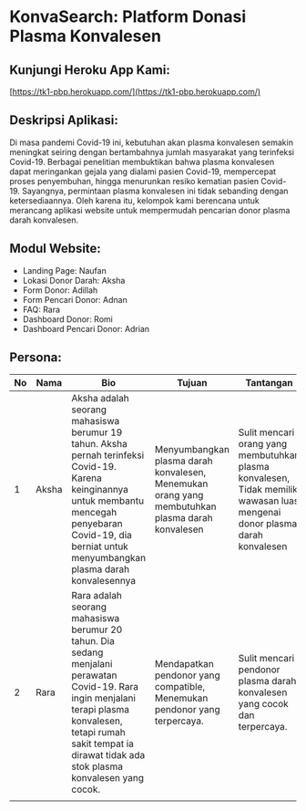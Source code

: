 # KonvaSearch: Platform Donasi Plasma Konvalesen

## Kunjungi Heroku App Kami:

[https://tk1-pbp.herokuapp.com/](https://tk1-pbp.herokuapp.com/)

## Deskripsi Aplikasi:

Di masa pandemi Covid-19 ini, kebutuhan akan plasma konvalesen semakin meningkat seiring dengan bertambahnya jumlah masyarakat yang terinfeksi Covid-19. Berbagai penelitian membuktikan bahwa plasma konvalesen dapat meringankan gejala yang dialami pasien Covid-19, mempercepat proses penyembuhan, hingga menurunkan resiko kematian pasien Covid-19. Sayangnya, permintaan plasma konvalesen ini tidak sebanding dengan ketersediaannya. Oleh karena itu, kelompok kami berencana untuk merancang aplikasi website untuk mempermudah pencarian donor plasma darah konvalesen.

## Modul Website:

- Landing Page: Naufan
- Lokasi Donor Darah: Aksha
- Form Donor: Adillah
- Form Pencari Donor: Adnan
- FAQ: Rara
- Dashboard Donor: Romi
- Dashboard Pencari Donor: Adrian

## Persona:

| No  | Nama  | Bio                                                                                                                                                                                                                       | Tujuan                                                                                          | Tantangan                                                                                                                  |
| --- | ----- | ------------------------------------------------------------------------------------------------------------------------------------------------------------------------------------------------------------------------- | ----------------------------------------------------------------------------------------------- | -------------------------------------------------------------------------------------------------------------------------- |
| 1   | Aksha | Aksha adalah seorang mahasiswa berumur 19 tahun. Aksha pernah terinfeksi Covid-19. Karena keinginannya untuk membantu mencegah penyebaran Covid-19, dia berniat untuk menyumbangkan plasma darah konvalesennya            | Menyumbangkan plasma darah konvalesen, Menemukan orang yang membutuhkan plasma darah konvalesen | Sulit mencari orang yang membutuhkan plasma konvalesen, Tidak memiliki wawasan luas mengenai donor plasma darah konvalesen |
| 2   | Rara  | Rara adalah seorang mahasiswa berumur 20 tahun. Dia sedang menjalani perawatan Covid-19. Rara ingin menjalani terapi plasma konvalesen, tetapi rumah sakit tempat ia dirawat tidak ada stok plasma konvalesen yang cocok. | Mendapatkan pendonor yang compatible, Menemukan pendonor yang terpercaya.                       | Sulit mencari pendonor plasma darah konvalesen yang cocok dan terpercaya.                                                  |
|     |       |                                                                                                                                                                                                                           |                                                                                                 |                                                                                                                            |
